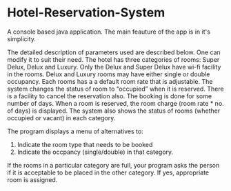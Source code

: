 # Hotel-Reservation-System
A console based java application.
The main feauture of the app is in it's simplicity.

The detailed description of parameters used are described below. One can modify it to suit their need.
The hotel has three categories of rooms: Super Delux, Delux and Luxury. Only the Delux and Super Delux have wi-fi facility in the rooms. 
Delux and Luxury rooms may have either single or double occupancy. Each rooms has a a default room rate that is adjustable. 
The system changes the status of room to “occupied” when it is reserved. There is a facility to cancel the reservation also. 
The booking is done for some number of days. When a room is reserved, the room charge (room rate * no. of days) is displayed. 
The system also shows the status of rooms (whether occupied or vacant) in each category. 

The program displays a menu of alternatives to:
1. Indicate the room type that needs to be booked 
2. Indicate the occpancy (single/double) in that category.

If the rooms in a particular category are full, your program asks the person if it is acceptable to be placed in the 
other category. If yes, appropriate room is assigned.
